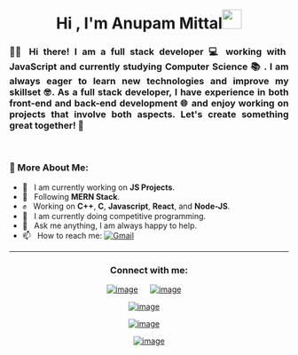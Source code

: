 
<!--
**kushagra-goyal-14/kushagra-goyal-14** is a ✨ _special_ ✨ repository because its `README.md` (this file) appears on your GitHub profile.

Here are some ideas to get you started:

- 🔭 I’m currently working on ...
- 🌱 I’m currently learning ...
- 👯 I’m looking to collaborate on ...
- 🤔 I’m looking for help with ...
- 💬 Ask me about ...
- 📫 How to reach me: ...
- 😄 Pronouns: ...
- ⚡ Fun fact: ...
-->


<h1 align="center"><b>Hi</b> , I'm Anupam Mittal<img src="https://media.giphy.com/media/hvRJCLFzcasrR4ia7z/giphy.gif" width="35"></h1>


<h3 align="Justify"> 🙋‍♂️ Hi there! I am a full stack developer 💻 working with JavaScript and currently studying <strong>Computer Science 📚 </strong>. I am always eager to learn new technologies and <b>improve</b> my skillset 🤓. As a full stack developer, I have experience in both front-end and back-end development 🌐 and enjoy working on projects that involve both aspects. Let's create something great together! 🤝</h3>

<br/>

### 🧐 More About Me:
- 🔭 &nbsp;  I am currently working on **JS Projects**.<br>
- 🌱 &nbsp;  Following **MERN Stack**.<br>
- ✊ &nbsp;  Working on **C++**, **C**, **Javascript**, **React**, and **Node-JS**.<br>
- 🔎 &nbsp;  I am currently doing competitive programming. <br>
- 💬 &nbsp;  Ask me anything, I am always happy to help.<br>
- 📫 &nbsp;  How to reach me: [![Gmail](https://img.shields.io/badge/-Gmail-c14438?style=flat&logo=Gmail&logoColor=white)](mailto:m.anupam1324@gmail.com)<br>


<hr>






<h3 align="center">Connect with me:</h3>
<div align="center">

[![image](https://img.shields.io/badge/LinkedIn-0077B5?style=for-the-badge&logo=linkedin&logoColor=white)](https://www.linkedin.com/in/anupam-mittal-b13b82229/)
&emsp;
[![image](https://img.shields.io/badge/Gmail-D14836?style=for-the-badge&logo=gmail&logoColor=white)](mailto:m.anupam1324@gmail.com)
&emsp;

[![image](https://img.shields.io/badge/Codeforces-000000?style=for-the-badge&logo=codeforces&logoColor=white)](https://codeforces.com/profile/_anupammittal)
&emsp;

[![image](https://img.shields.io/badge/Leetcode-b59816?style=for-the-badge&logo=leetcode&logoColor=white)](https://leetcode.com/u/anupammittal__/)
&emsp;

[![image](https://img.shields.io/badge/Codechef-290E0A?style=for-the-badge&logo=codechef&logoColor=white)](https://www.codechef.com/users/anupam_mittaln)


</div>
